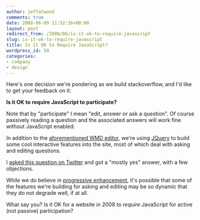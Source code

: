 ```yaml
---
author: jeffatwood
comments: true
date: 2008-06-09 11:52:16+00:00
layout: post
redirect_from: /2008/06/is-it-ok-to-require-javascript
slug: is-it-ok-to-require-javascript
title: Is It OK to Require JavaScript?
wordpress_id: 50
categories:
- company
- design
---
```



Here's one decision we're pondering as we build stackoverflow, and I'd like to get your feedback on it:



**Is it OK to require JavaScript to participate?**



Note that by "participate" I mean "edit, answer or ask a question". Of course passively reading a question and the associated answers will work fine without JavaScript enabled.



In addition to the [aforementioned WMD editor](http://blog.stackoverflow.com/index.php/2008/05/potential-markup-and-editing-choices/), we're using [JQuery](http://jquery.com/) to build some cool interactive features into the site, most of which deal with asking and editing questions.



I [asked this question on Twitter](http://quotably.com/codinghorror/statuses/830271411) and got a "mostly yes" answer, with a few objections.



While we do believe in [progressive enhancement](http://en.wikipedia.org/wiki/Progressive_Enhancement), it's possible that some of the features we're building for asking and editing may be so dynamic that they do not degrade well, if at all.



What say you? Is it OK for a website in 2008 to _require_ JavaScript for active (not passive) participation?

